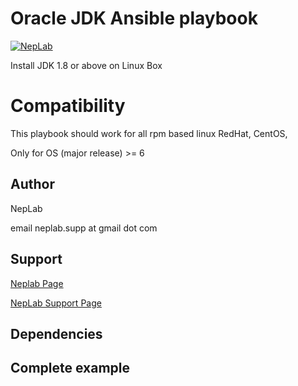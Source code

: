 # Oracle JDK Ansible playbook

[![NepLab](http://www.neplab.com)](https://support.neplab.com) 

Install JDK 1.8 or above on Linux Box
# Compatibility

This playbook should work for all rpm based linux RedHat, CentOS, 

Only for OS (major release) >= 6 

## Author

NepLab 

email neplab.supp at gmail dot com


## Support

[Neplab Page](http://neplab.com)

[NepLab Support Page](https://support.neplab.com)


## Dependencies


## Complete example 
